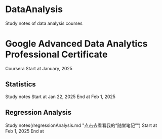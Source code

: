 # DataAnalysis
Study notes of data analysis courses
# Google Advanced Data Analytics Professional Certificate
Coursera Start at January, 2025
## Statistics
Study notes
Start at Jan 22, 2025
End at Feb 1, 2025

## Regression Analysis
Study notes(/regressionAnalysis.md "点击去看看我的“随堂笔记”")
Start at Feb 1, 2025
End at